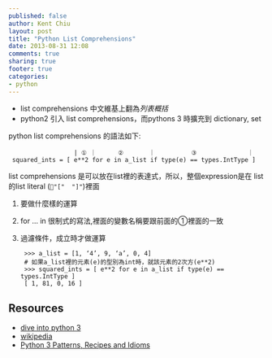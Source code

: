 ```yaml
---
published: false
author: Kent Chiu
layout: post
title: "Python List Comprehensions"
date: 2013-08-31 12:08
comments: true
sharing: true
footer: true
categories: 
- python
---
```


- list comprehensions 中文維基上翻為*列表概括*
- python2 引入 list comprehensions，而pythons 3 時擴充到 dictionary, set 

python list comprehensions 的語法如下:

	                  | ① ｜      ②       ｜          ③              ｜
	 squared_ints = [ e**2 for e in a_list if type(e) == types.IntType ]
list comprehensions 是可以放在list裡的表達式，所以，整個expression是在 list的list literal (`"["  "]"`)裡面

1. 要做什麼樣的運算
2. for … in 很制式的寫法,裡面的變數名稱要跟前面的①裡面的一致
3. 過濾條件，成立時才做運算



		>>> a_list = [1, ‘4’, 9, ‘a’, 0, 4]
		# 如果a_list裡的元素(e)的型別為int時，就該元素的2次方(e**2)
		>>> squared_ints = [ e**2 for e in a_list if type(e) == types.IntType ]
		[ 1, 81, 0, 16 ]
 
       







Resources
---------
- [dive into python 3](http://www.diveinto.org/python3/comprehensions.html)
- [wikipedia](http://en.wikipedia.org/wiki/List_comprehension)
- [Python 3 Patterns, Recipes and Idioms](http://python-3-patterns-idioms-test.readthedocs.org/en/latest/Comprehensions.html) 

